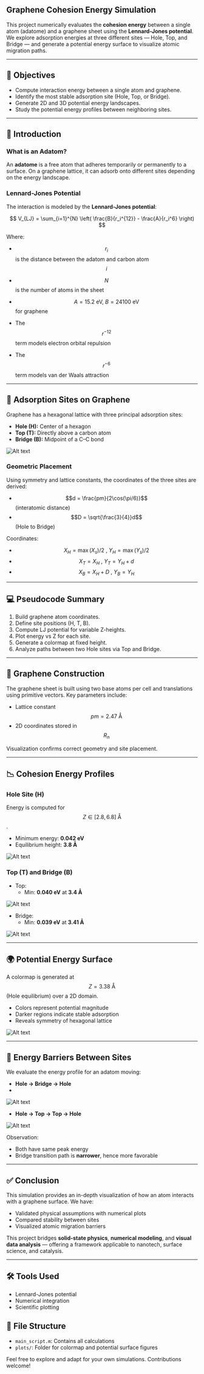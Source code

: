 ## Graphene Cohesion Energy Simulation

This project numerically evaluates the **cohesion energy** between a single atom (adatome) and a graphene sheet using the **Lennard-Jones potential**. We explore adsorption energies at three different sites — Hole, Top, and Bridge — and generate a potential energy surface to visualize atomic migration paths.

---

## 🧭 Objectives
- Compute interaction energy between a single atom and graphene.
- Identify the most stable adsorption site (Hole, Top, or Bridge).
- Generate 2D and 3D potential energy landscapes.
- Study the potential energy profiles between neighboring sites.

---

## 🧪 Introduction
### What is an Adatom?
An **adatome** is a free atom that adheres temporarily or permanently to a surface. On a graphene lattice, it can adsorb onto different sites depending on the energy landscape.

### Lennard-Jones Potential
The interaction is modeled by the **Lennard-Jones potential**:

$$
V_{LJ} = \sum_{i=1}^{N} \left( \frac{B}{r_i^{12}} - \frac{A}{r_i^6} \right)
$$

Where:
- $$r_i$$ is the distance between the adatom and carbon atom $$i$$
- $$N$$ is the number of atoms in the sheet
- $$A = 15.2\ \text{eV},\ B = 24100\ \text{eV}$$ for graphene

- The $$r^{-12}$$ term models electron orbital repulsion
- The $$r^{-6}$$ term models van der Waals attraction

---

## 📌 Adsorption Sites on Graphene
Graphene has a hexagonal lattice with three principal adsorption sites:

- **Hole (H):** Center of a hexagon
- **Top (T):** Directly above a carbon atom
- **Bridge (B):** Midpoint of a C–C bond

![Alt text](figures/sites.png)

### Geometric Placement
Using symmetry and lattice constants, the coordinates of the three sites are derived:
- $$d = \frac{pm}{2\cos(\pi/6)}$$ (interatomic distance)
- $$D = \sqrt{\frac{3}{4}}d$$ (Hole to Bridge)

Coordinates:
- $$X_H = \max(X_s)/2\ ,\ Y_H = \max(Y_s)/2$$
- $$X_T = X_H\ ,\ Y_T = Y_H + d$$
- $$X_B = X_H + D\ ,\ Y_B = Y_H$$

---

## 💻 Pseudocode Summary
1. Build graphene atom coordinates.
2. Define site positions (H, T, B).
3. Compute LJ potential for variable Z-heights.
4. Plot energy vs Z for each site.
5. Generate a colormap at fixed height.
6. Analyze paths between two Hole sites via Top and Bridge.

---

## 🧱 Graphene Construction
The graphene sheet is built using two base atoms per cell and translations using primitive vectors. Key parameters include:
- Lattice constant $$pm = 2.47\ \text{Å}$$
- 2D coordinates stored in $$R_n$$

Visualization confirms correct geometry and site placement.

---

## 📉 Cohesion Energy Profiles
### Hole Site (H)
Energy is computed for $$Z \in [2.8, 6.8]\ \text{Å}$$.

- Minimum energy: **0.042 eV**
- Equilibrium height: **3.8 Å**

![Alt text](figures/EnergieH.png)

### Top (T) and Bridge (B)
- Top:
  - Min: **0.040 eV** at **3.4 Å**
    
![Alt text](figures/potT.png)

- Bridge:
  - Min: **0.039 eV** at **3.41 Å**
    
![Alt text](figures/PotB.png)

---

## 🌍 Potential Energy Surface
A colormap is generated at $$Z = 3.38\ \text{Å}$$ (Hole equilibrium) over a 2D domain.

- Colors represent potential magnitude
- Darker regions indicate stable adsorption
- Reveals symmetry of hexagonal lattice

![Alt text](figures/surfacedepotentiel.png)

---

## 🧭 Energy Barriers Between Sites
We evaluate the energy profile for an adatom moving:

- **Hole → Bridge → Hole**
- 
![Alt text](figures/Unbridge.png)

- **Hole → Top → Top → Hole**
  
![Alt text](figures/deuxtop.png)

Observation:
- Both have same peak energy
- Bridge transition path is **narrower**, hence more favorable

---

## ✅ Conclusion
This simulation provides an in-depth visualization of how an atom interacts with a graphene surface. We have:
- Validated physical assumptions with numerical plots
- Compared stability between sites
- Visualized atomic migration barriers

This project bridges **solid-state physics**, **numerical modeling**, and **visual data analysis** — offering a framework applicable to nanotech, surface science, and catalysis.

---

## 🛠️ Tools Used
- Lennard-Jones potential
- Numerical integration
- Scientific plotting

## 📂 File Structure
- `main_script.m`: Contains all calculations
- `plots/`: Folder for colormap and potential surface figures

Feel free to explore and adapt for your own simulations. Contributions welcome!
